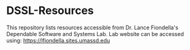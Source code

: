 # DSSL-Resources

This repository lists resources accessible from Dr. Lance Fiondella's Dependable Software and Systems Lab. Lab website can be accessed using: https://lfiondella.sites.umassd.edu

